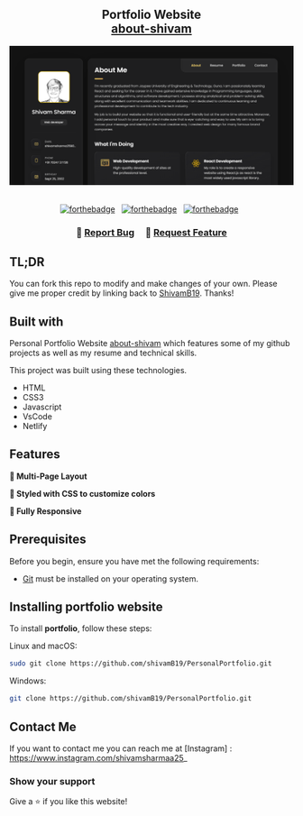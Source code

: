<h2 align="center">
  Portfolio Website<br/>
  <a href="https://about-shivam.netlify.app/" target="_blank">about-shivam</a>
</h2>
<div align="center">
  <img alt="Demo1" src="./assets/images/Readme-images1.png" />
</div>

<br/>

<center>

[![forthebadge](https://forthebadge.com/images/badges/built-with-love.svg)](https://forthebadge.com) &nbsp; 
[![forthebadge](https://forthebadge.com/images/badges/made-with-javascript.svg)](https://forthebadge.com) &nbsp;
[![forthebadge](https://forthebadge.com/images/badges/open-source.svg)](https://forthebadge.com) &nbsp;

</center>

<h3 align="center">
    🔹
    <a href="https://github.com/ShivamB19/PersonalPortfolio/issues">Report Bug</a> &nbsp; &nbsp;
    🔹
    <a href="https://github.com/ShivamB19/PersonalPortfolio/issues">Request Feature</a>
</h3>

## TL;DR

You can fork this repo to modify and make changes of your own. Please give me proper credit by linking back to [ShivamB19](https://github.com/ShivamB19/PersonalPortfolio). Thanks!

## Built with

Personal Portfolio Website <a href="https://about-shivam.netlify.app/" target="_blank">about-shivam</a> which features some of my github projects as well as my resume and technical skills.<br/>

This project was built using these technologies.

- HTML
- CSS3
- Javascript
- VsCode
- Netlify

## Features

**📖 Multi-Page Layout**

**🎨 Styled with CSS to customize colors**

**📱 Fully Responsive**


## Prerequisites

Before you begin, ensure you have met the following requirements:

* [Git](https://git-scm.com/downloads "Download Git") must be installed on your operating system.

## Installing portfolio website

To install **portfolio**, follow these steps:

Linux and macOS:

```bash
sudo git clone https://github.com/shivamB19/PersonalPortfolio.git
```

Windows:

```bash
git clone https://github.com/shivamB19/PersonalPortfolio.git
```
## Contact Me

If you want to contact me you can reach me at [Instagram] : https://www.instagram.com/shivamsharmaa25_ 

### Show your support

Give a ⭐ if you like this website!
